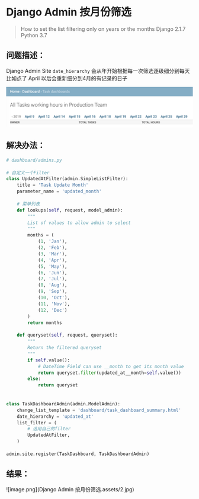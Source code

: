 # Django Admin 按月份筛选

> How to set the list filtering only on years or the months
> Django 2.1.7
> Python 3.7



## 问题描述：

Django Admin Site `date_hierarchy` 会从年开始根据每一次筛选逐级细分到每天
比如点了 April 以后会重新细分到4月的有记录的日子

![Alt](images.assets/1.jpg)

## 解决办法：
```py
# dashboard/admins.py

# 自定义一个Filter
class UpdatedAtFilter(admin.SimpleListFilter):
    title = 'Task Update Month'
    parameter_name = 'updated_month'

    # 菜单列表
    def lookups(self, request, model_admin):
        """
        List of values to allow admin to select
        """
        months = (
            (1, 'Jan'),
            (2, 'Feb'),
            (3, 'Mar'),
            (4, 'Apr'),
            (5, 'May'),
            (6, 'Jun'),
            (7, 'Jul'),
            (8, 'Aug'),
            (9, 'Sep'),
            (10, 'Oct'),
            (11, 'Nov'),
            (12, 'Dec')
        )
        return months

    def queryset(self, request, queryset):
        """
        Return the filtered queryset
        """
        if self.value():
            # DateTime Field can use __month to get its month value
            return queryset.filter(updated_at__month=self.value())
        else:
            return queryset


class TaskDashboardAdmin(admin.ModelAdmin):
    change_list_template = 'dashboard/task_dashboard_summary.html'
    date_hierarchy = 'updated_at'
    list_filter = (
        # 选用自己的filter
        UpdatedAtFilter,
    )

admin.site.register(TaskDashboard, TaskDashboardAdmin)
```

## 结果：
![image.png](Django Admin 按月份筛选.assets/2.jpg)

